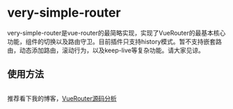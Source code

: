 # very-simple-router

very-simple-router是vue-router的最简略实现，实现了VueRouter的最基本核心功能，组件的切换以及路由守卫。目前插件只支持history模式。暂不支持嵌套路由，动态添加路由，滚动行为，以及keep-live等复杂功能。请大家见谅。

## 使用方法

```
```

推荐看下我的博客，[VueRouter源码分析](https://juejin.im/post/5cb2c1656fb9a0688360fb2c#heading-29)
